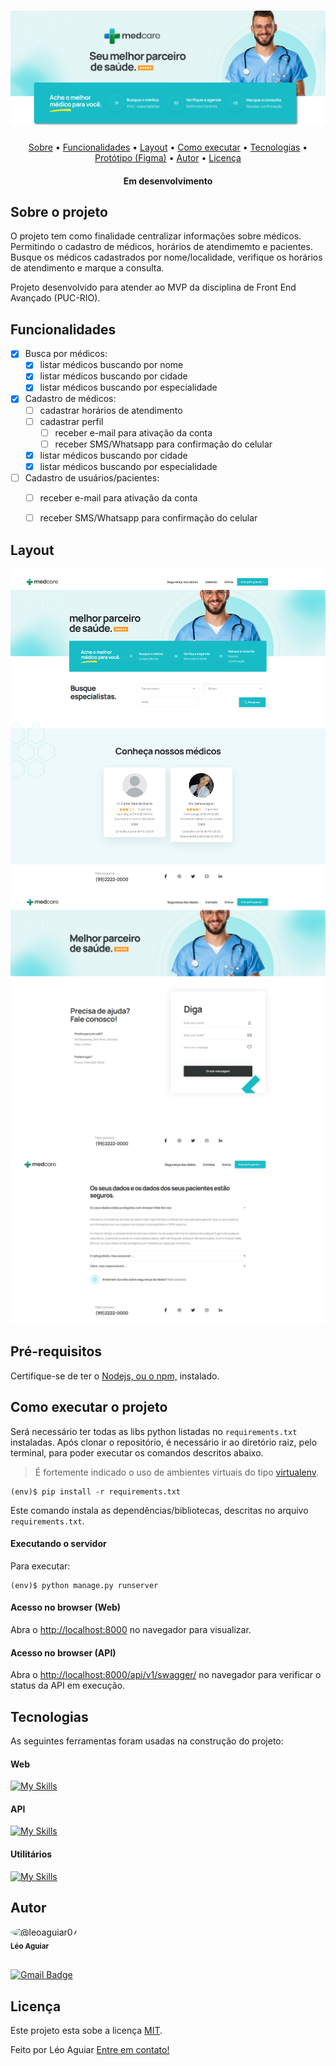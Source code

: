 
<h1 align="center">
    <img alt="Medcare" title="#Medcare" src="./templates/static/geral/images/topo.png" />
</h1>


<p align="center">
 <a href="#sobre-o-projeto">Sobre</a> •
 <a href="#funcionalidades">Funcionalidades</a> •
 <a href="#layout">Layout</a> •
 <a href="#como-executar-o-projeto">Como executar</a> • 
 <a href="#tecnologias">Tecnologias</a> •  
 <a href="#protótipo-figma">Protótipo (Figma)</a> •  
 <a href="#autor">Autor</a> • 
 <a href="#licença">Licença</a>
</p>


<h4 align="center"> 
	Em desenvolvimento
</h4>

## Sobre o projeto

O projeto tem como finalidade centralizar informações sobre médicos. Permitindo o cadastro de médicos, horários de atendimemto e pacientes. Busque os médicos cadastrados por nome/localidade, verifique os horários de atendimento e marque a consulta. 

Projeto desenvolvido para atender ao MVP da disciplina de Front End Avançado (PUC-RIO).



## Funcionalidades

- [x] Busca por médicos: 
  - [x] listar médicos buscando por nome
  - [x] listar médicos buscando por cidade
  - [x] listar médicos buscando por especialidade
- [x] Cadastro de médicos: 
  - [ ] cadastrar horários de atendimento
  - [ ] cadastrar perfil
    - [ ] receber e-mail para ativação da conta
    - [ ] receber SMS/Whatsapp para confirmação do celular
  - [x] listar médicos buscando por cidade
  - [x] listar médicos buscando por especialidade
- [ ] Cadastro de usuários/pacientes: 
  - [ ] receber e-mail para ativação da conta
  - [ ] receber SMS/Whatsapp para confirmação do celular



## Layout

<div align="center">
    <img alt="Hemo - Home" title="MedCare Home" src="./templates/static/geral/images/MedCare_HOME.png" width="550" />
    <img alt="Hemo - Home" title="MedCare Contato" src="./templates/static/geral/images/MedCare_CONTATO.png" width="550" />
</div>

<div align="center">
    <img alt="Hemo - Home" title="MedCare Home" src="./templates/static/geral/images/MedCare_Dados.png" width="550" />
    <!-- <img alt="Hemo - Home" title="MedCare Contato" src="./templates/static/geral/images/MedCare_CONTATO.png" width="550" /> -->
</div>


## Pré-requisitos

Certifique-se de ter o [Nodejs, ou o npm,](https://nodejs.org/en/download/) instalado. 



## Como executar o projeto


Será necessário ter todas as libs python listadas no `requirements.txt` instaladas.
Após clonar o repositório, é necessário ir ao diretório raiz, pelo terminal, para poder executar os comandos descritos abaixo.

> É fortemente indicado o uso de ambientes virtuais do tipo [virtualenv](https://virtualenv.pypa.io/en/latest/installation.html).

```
(env)$ pip install -r requirements.txt
```

Este comando instala as dependências/bibliotecas, descritas no arquivo `requirements.txt`.


#### Executando o servidor


Para executar:

```
(env)$ python manage.py runserver 
```


#### Acesso no browser (Web)
Abra o [http://localhost:8000](http://localhost:8000) no navegador para visualizar.


#### Acesso no browser (API)
Abra o [http://localhost:8000/api/v1/swagger/](http://localhost:8000/api/v1/swagger/) no navegador para verificar o status da API em execução.





##  Tecnologias

As seguintes ferramentas foram usadas na construção do projeto:

#### **Web**
[![My Skills](https://skillicons.dev/icons?i=django,postgres,js,css,bootstrap,html&perline=3)](https://skillicons.dev)

#### **API**
[![My Skills](https://skillicons.dev/icons?i=django&perline=4)](https://skillicons.dev)

#### **Utilitários**

[![My Skills](https://skillicons.dev/icons?i=vscode,postman,&perline=4)](https://skillicons.dev)

## Autor

 <img src="https://avatars.githubusercontent.com/u/131842850?v=4" alt="@leoaguiar07" size="100" height="100" width="100" data-view-component="true" class="avatar circle" style="border-radius: 50%;">
 <br />
 <sub><b>Léo Aguiar</b></sub></a> 
 <br /><br />


[![Gmail Badge](https://img.shields.io/badge/-leorodriguesaguiar@gmail.com-c14438?style=flat-square&logo=Gmail&logoColor=white&link=mailto:tgmarinho@gmail.com)](mailto:leorodriguesaguiar@gmail.com)



## Licença

Este projeto esta sobe a licença [MIT](./LICENSE).

Feito por Léo Aguiar [Entre em contato!](mailto:leorodriguesaguiar@gmail.com)
